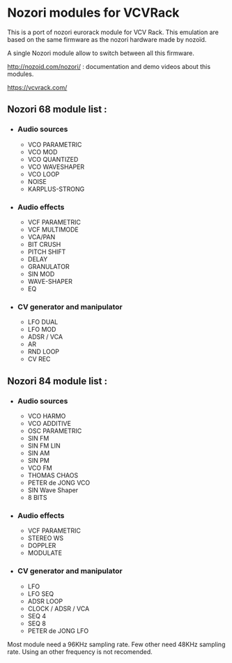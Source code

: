 # Nozori modules for VCVRack
This is a port of nozori eurorack module for VCV Rack. This emulation are based on the same firmware as the nozori hardware made by nozoïd.

A single Nozori module allow to switch between all this firmware.

http://nozoid.com/nozori/ : documentation and demo videos about this modules. 

https://vcvrack.com/


## Nozori 68 module list :
- ### Audio sources
  - VCO PARAMETRIC
  - VCO MOD
  - VCO QUANTIZED
  - VCO WAVESHAPER
  - VCO LOOP
  - NOISE
  - KARPLUS-STRONG
- ### Audio effects
  - VCF PARAMETRIC
  - VCF MULTIMODE
  - VCA/PAN
  - BIT CRUSH
  - PITCH SHIFT
  - DELAY
  - GRANULATOR
  - SIN MOD
  - WAVE-SHAPER
  - EQ
- ### CV generator and manipulator
  - LFO DUAL
  - LFO MOD
  - ADSR / VCA
  - AR
  - RND LOOP
  - CV REC
   
## Nozori 84 module list :
- ### Audio sources
  - VCO HARMO
  - VCO ADDITIVE
  - OSC PARAMETRIC
  - SIN FM
  - SIN FM LIN
  - SIN AM
  - SIN PM
  - VCO FM
  - THOMAS CHAOS
  - PETER de JONG VCO
  - SIN Wave Shaper
  - 8 BITS
- ### Audio effects
  - VCF PARAMETRIC
  - STEREO WS
  - DOPPLER
  - MODULATE
- ### CV generator and manipulator
  - LFO
  - LFO SEQ
  - ADSR LOOP
  - CLOCK / ADSR / VCA
  - SEQ 4
  - SEQ 8
  - PETER de JONG LFO

Most module need a 96KHz sampling rate. Few other need 48KHz sampling rate. Using an other frequency is not recomended.
